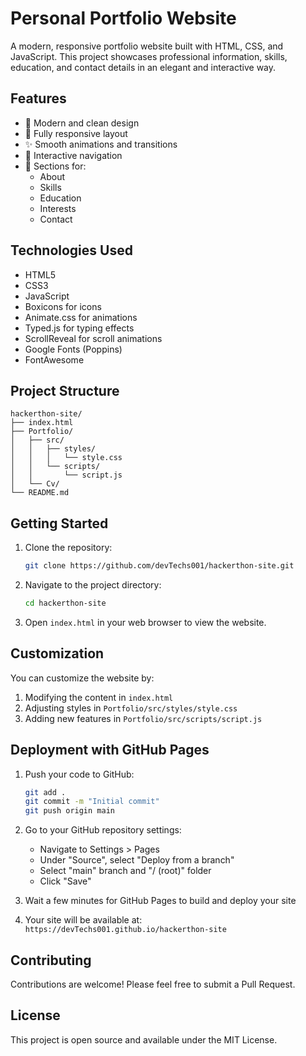 # Personal Portfolio Website

A modern, responsive portfolio website built with HTML, CSS, and JavaScript. This project showcases professional information, skills, education, and contact details in an elegant and interactive way.

## Features

- 🎨 Modern and clean design
- 📱 Fully responsive layout
- ✨ Smooth animations and transitions
- 🎯 Interactive navigation
- 📝 Sections for:
  - About
  - Skills
  - Education
  - Interests
  - Contact

## Technologies Used

- HTML5
- CSS3
- JavaScript
- Boxicons for icons
- Animate.css for animations
- Typed.js for typing effects
- ScrollReveal for scroll animations
- Google Fonts (Poppins)
- FontAwesome

## Project Structure

```
hackerthon-site/
├── index.html
├── Portfolio/
│   ├── src/
│   │   ├── styles/
│   │   │   └── style.css
│   │   └── scripts/
│   │       └── script.js
│   └── Cv/
└── README.md
```

## Getting Started

1. Clone the repository:
   ```bash
   git clone https://github.com/devTechs001/hackerthon-site.git
   ```

2. Navigate to the project directory:
   ```bash
   cd hackerthon-site
   ```

3. Open `index.html` in your web browser to view the website.

## Customization

You can customize the website by:
1. Modifying the content in `index.html`
2. Adjusting styles in `Portfolio/src/styles/style.css`
3. Adding new features in `Portfolio/src/scripts/script.js`

## Deployment with GitHub Pages

1. Push your code to GitHub:
   ```bash
   git add .
   git commit -m "Initial commit"
   git push origin main
   ```

2. Go to your GitHub repository settings:
   - Navigate to Settings > Pages
   - Under "Source", select "Deploy from a branch"
   - Select "main" branch and "/ (root)" folder
   - Click "Save"

3. Wait a few minutes for GitHub Pages to build and deploy your site

4. Your site will be available at: `https://devTechs001.github.io/hackerthon-site`


## Contributing

Contributions are welcome! Please feel free to submit a Pull Request.

## License

This project is open source and available under the MIT License.